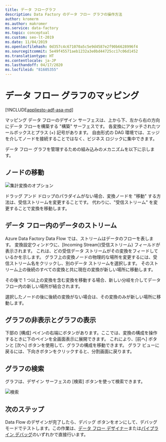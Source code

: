 ```yaml
---
title: データ フローグラフ
description: Data Factory のデータ フロー グラフの操作方法
author: kromerm
ms.author: makromer
ms.service: data-factory
ms.topic: conceptual
ms.custom: seo-lt-2019
ms.date: 11/04/2019
ms.openlocfilehash: 0d357c4c671070a5c5e9d4587e2f90b6628996f4
ms.sourcegitcommit: 5e49f45571aeb1232a3e0bd44725cc17c06d1452
ms.translationtype: HT
ms.contentlocale: ja-JP
ms.lasthandoff: 04/17/2020
ms.locfileid: "81605355"
---
```

# <a name="mapping-data-flow-graphs"></a>データ フロー グラフのマッピング

[!INCLUDE[appliesto-adf-asa-md](includes/appliesto-adf-asa-md.md)]

マッピング データ フローのデザイン サーフェスは、上から下、左から右の方向にデータ フローを構築する "構築" サーフェスです。 各変換にアタッチされたツールボックスとプラス (+) 記号があります。 自由形式の DAG 環境では、エッジを介してノードを接続することではなく、ビジネス ロジックに集中できます。

データ フロー グラフを管理するための組み込みのメカニズムを以下に示します。

## <a name="move-nodes"></a>ノードの移動

![集計変換のオプション](media/data-flow/agghead.png "アグリゲーター ヘッダー")

ドラッグ アンド ドロップのパラダイムがない場合、変換ノードを "移動" する方法は、受信ストリームを変更することです。 代わりに、"受信ストリーム" を変更することで変換を移動します。

## <a name="streams-of-data-inside-of-data-flow"></a>データ フロー内のデータのストリーム

Azure Data Factory Data Flow では、ストリームはデータのフローを表します。 変換設定ウィンドウに、[Incoming Stream]\(受信ストリーム\) フィールドが表示されます。 これは、どの受信データ ストリームがその変換をフィードしているかを示します。 グラフ上の変換ノードの物理的な場所を変更するには、受信ストリーム名をクリックし、別のデータ ストリームを選択します。 そのストリーム上の後続のすべての変換と共に現在の変換が新しい場所に移動します。

その後で 1 つ以上の変換を含む変換を移動する場合、新しい分岐を介してデータ フロー内の新しい場所が結合されます。

選択したノードの後に後続の変換がない場合は、その変換のみが新しい場所に移動します。

## <a name="hide-graph-and-show-graph"></a>グラフの非表示とグラフの表示

下部の [構成] ペインの右端にボタンがあります。ここでは、変換の構成を操作するときに下のペインを全画面表示に展開できます。 これにより、[前へ] ボタンと [次へ] ボタンを使用して、グラフの構成を移動できます。 グラフ ビューに戻るには、下向きボタンをクリックすると、分割画面に戻ります。

## <a name="search-graph"></a>グラフの検索

グラフは、デザイン サーフェスの [検索] ボタンを使って検索できます。

![検索](media/data-flow/search001.png "グラフの検索")

## <a name="next-steps"></a>次のステップ

Data Flow のデザインが完了したら、デバッグ ボタンをオンにして、デバッグ モードでテストします。この作業は、[データ フロー デザイナー](concepts-data-flow-debug-mode.md)または[パイプライン デバッグ](control-flow-execute-data-flow-activity.md)のいずれかで直接行います。
